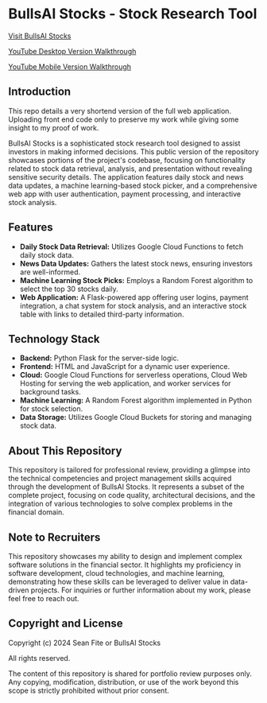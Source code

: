 # BullsAI Stocks - Stock Research Tool

[Visit BullsAI Stocks](https://bullsaistocks.com)

[YouTube Desktop Version Walkthrough](https://youtu.be/9rwYyLRXsFk?si=px_7SKzLocYFweHs)

[YouTube Mobile Version Walkthrough](https://youtu.be/AXchvc6vJTo?si=K3L1teNq0V7Wzvux)

## Introduction
This repo details a very shortend version of the full web application. Uploading front end code only to preserve my work while giving some insight to my proof of work.

BullsAI Stocks is a sophisticated stock research tool designed to assist investors in making informed decisions. This public version of the repository showcases portions of the project's codebase, focusing on functionality related to stock data retrieval, analysis, and presentation without revealing sensitive security details. The application features daily stock and news data updates, a machine learning-based stock picker, and a comprehensive web app with user authentication, payment processing, and interactive stock analysis.

## Features
- **Daily Stock Data Retrieval:** Utilizes Google Cloud Functions to fetch daily stock data.
- **News Data Updates:** Gathers the latest stock news, ensuring investors are well-informed.
- **Machine Learning Stock Picks:** Employs a Random Forest algorithm to select the top 30 stocks daily.
- **Web Application:** A Flask-powered app offering user logins, payment integration, a chat system for stock analysis, and an interactive stock table with links to detailed third-party information.

## Technology Stack
- **Backend:** Python Flask for the server-side logic.
- **Frontend:** HTML and JavaScript for a dynamic user experience.
- **Cloud:** Google Cloud Functions for serverless operations, Cloud Web Hosting for serving the web application, and worker services for background tasks.
- **Machine Learning:** A Random Forest algorithm implemented in Python for stock selection.
- **Data Storage:** Utilizes Google Cloud Buckets for storing and managing stock data.

## About This Repository
This repository is tailored for professional review, providing a glimpse into the technical competencies and project management skills acquired through the development of BullsAI Stocks. It represents a subset of the complete project, focusing on code quality, architectural decisions, and the integration of various technologies to solve complex problems in the financial domain.

## Note to Recruiters
This repository showcases my ability to design and implement complex software solutions in the financial sector. It highlights my proficiency in software development, cloud technologies, and machine learning, demonstrating how these skills can be leveraged to deliver value in data-driven projects. For inquiries or further information about my work, please feel free to reach out.

## Copyright and License
Copyright (c) 2024 Sean Fite or BullsAI Stocks

All rights reserved.

The content of this repository is shared for portfolio review purposes only. Any copying, modification, distribution, or use of the work beyond this scope is strictly prohibited without prior consent.
